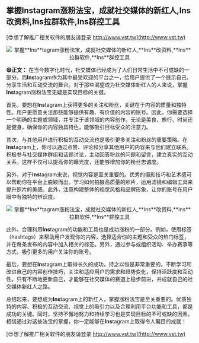 ## **掌握**Ins**tagram涨粉法宝，成就社交媒体的新红人,**Ins**改资料,**Ins**拉群软件,**Ins**群控工具**

[😍想了解推广相关软件的朋友请登录 http://www.vst.tw](http://www.vst.tw)

 <center><img src="https://vst.tw/MP4/tuiguang/png/4.png" alt="掌握**Ins**tagram涨粉法宝，成就社交媒体的新红人,**Ins**改资料,**Ins**拉群软件,**Ins**群控工具"></center>

**😄正文：**
在当今数字化时代，社交媒体已经成为了人们日常生活中不可或缺的一部分。而**Ins**tagram作为其中最受欢迎的平台之一，给用户提供了一个展示自己、分享生活和互动交流的舞台。对于那些渴望成为社交媒体新红人的人来说，掌握**Ins**tagram涨粉法宝无疑是实现目标的关键。

首先，要想在**Ins**tagram上获得更多的关注和粉丝，关键在于内容的质量和独特性。用户更愿意关注那些能够提供有趣、有价值的内容的账号。因此，你需要选择一个明确的主题或领域，并专注于该领域的内容创作。无论是美食、旅行、时尚还是健身，确保你的内容独具特色，能够吸引目标受众的注意力。

其次，与其他用户进行积极的互动交流也是吸引更多关注和粉丝的重要策略。在**Ins**tagram上，你可以通过点赞、评论和分享其他用户的内容来与他们建立联系。积极参与社交媒体群组和话题讨论，主动回答粉丝的问题和留言，建立真实的互动关系。这样不仅可以提高你的曝光度，还能够增加你的粉丝忠诚度。

另外，对于**Ins**tagram来说，视觉内容是至关重要的。优秀的摄影技巧和艺术感可以帮助你在平台上脱颖而出。学习如何拍摄高质量的照片，运用滤镜和编辑工具来提升照片的美感。此外，注意构建整体的视觉风格和品牌形象，让你的账号在用户眼中有独特的辨识度。

 <center><img src="https://vst.tw/MP4/tuiguang/png/1.png" alt="掌握**Ins**tagram涨粉法宝，成就社交媒体的新红人,**Ins**改资料,**Ins**拉群软件,**Ins**群控工具"></center>

此外，合理利用**Ins**tagram的功能和工具也是成功涨粉的一部分。例如，使用标签（hashtags）来帮助用户发现你的内容，选择适合你的主题和受众的热门标签，并在每条发布的内容中加入相关的标签。另外，通过参与或组织活动、举办赛事等方式，吸引更多的用户关注你的账号。

最后，要想在**Ins**tagram上取得长久的成功，持之以恒是非常重要的。不断学习和改进自己的内容创作技巧，关注和适应用户的需求和趋势变化，保持活跃度和互动性。只有不断地更新自己，才能够在社交媒体的赛道上稳步前进，并成就自己的社交媒体新红人之路。

总结起来，要想成为**Ins**tagram上的新红人，掌握涨粉法宝是至关重要的。优质独特的内容、积极的互动交流、视觉上的吸引力以及合理利用平台功能和工具，都是成功的关键。同时，坚持不懈地努力和持续学习也是实现目标的不可或缺的因素。相信通过对这些法宝的掌握，你一定能够在**Ins**tagram上取得令人瞩目的成就！

[😍想了解推广相关软件的朋友请登录 http://www.vst.tw](http://www.vst.tw)



